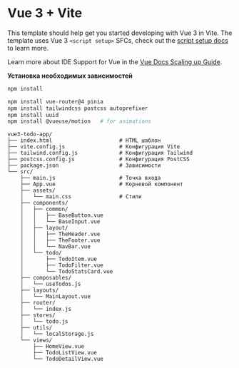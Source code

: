 # Vue 3 + Vite

This template should help get you started developing with Vue 3 in Vite. The template uses Vue 3 `<script setup>` SFCs, check out the [script setup docs](https://v3.vuejs.org/api/sfc-script-setup.html#sfc-script-setup) to learn more.

Learn more about IDE Support for Vue in the [Vue Docs Scaling up Guide](https://vuejs.org/guide/scaling-up/tooling.html#ide-support).

**Установка необходимых зависимостей**

```bash
npm install

npm install vue-router@4 pinia
npm install tailwindcss postcss autoprefixer
npm install uuid
npm install @vueuse/motion   # for animations
```

```plaintxet
vue3-todo-app/
├── index.html                     # HTML шаблон
├── vite.config.js                 # Конфигурация Vite
├── tailwind.config.js             # Конфигурация Tailwind
├── postcss.config.js              # Конфигурация PostCSS
├── package.json                   # Зависимости
└── src/
    ├── main.js                    # Точка входа
    ├── App.vue                    # Корневой компонент
    ├── assets/
    │   └── main.css               # Стили
    ├── components/
    │   ├── common/
    │   │   ├── BaseButton.vue
    │   │   └── BaseInput.vue
    │   ├── layout/
    │   │   ├── TheHeader.vue
    │   │   ├── TheFooter.vue
    │   │   └── NavBar.vue
    │   └── todo/
    │       ├── TodoItem.vue
    │       ├── TodoFilter.vue
    │       └── TodoStatsCard.vue
    ├── composables/
    │   └── useTodos.js
    ├── layouts/
    │   └── MainLayout.vue
    ├── router/
    │   └── index.js
    ├── stores/
    │   └── todo.js
    ├── utils/
    │   └── localStorage.js
    └── views/
        ├── HomeView.vue
        ├── TodoListView.vue
        └── TodoDetailView.vue
```
